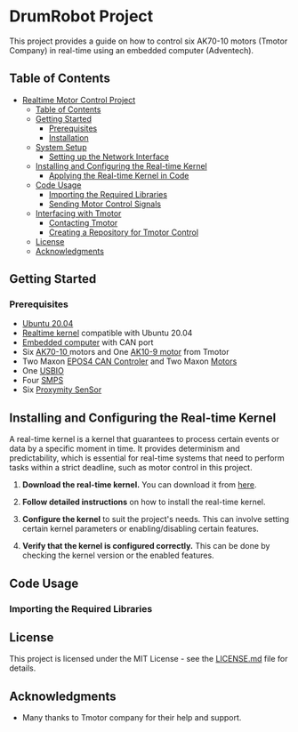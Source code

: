 

# DrumRobot Project

This project provides a guide on how to control six AK70-10 motors (Tmotor Company) in real-time using an embedded computer (Adventech). 

## Table of Contents

- [Realtime Motor Control Project](#realtime-motor-control-project)
  - [Table of Contents](#table-of-contents)
  - [Getting Started](#getting-started)
    - [Prerequisites](#prerequisites)
    - [Installation](#installation)
  - [System Setup](#system-setup)
    - [Setting up the Network Interface](#setting-up-the-network-interface)
  - [Installing and Configuring the Real-time Kernel](#installing-and-configuring-the-real-time-kernel)
    - [Applying the Real-time Kernel in Code](#applying-the-real-time-kernel-in-code)
  - [Code Usage](#code-usage)
    - [Importing the Required Libraries](#importing-the-required-libraries)
    - [Sending Motor Control Signals](#sending-motor-control-signals)
  - [Interfacing with Tmotor](#interfacing-with-tmotor)
    - [Contacting Tmotor](#contacting-tmotor)
    - [Creating a Repository for Tmotor Control](#creating-a-repository-for-tmotor-control)
  - [License](#license)
  - [Acknowledgments](#acknowledgments)

## Getting Started

### Prerequisites

- [Ubuntu 20.04](https://releases.ubuntu.com/focal/)
- [Realtime kernel](https://docs.ros.org/en/foxy/Tutorials/Miscellaneous/Building-Realtime-rt_preempt-kernel-for-ROS-2.html) compatible with Ubuntu 20.04
- [Embedded computer](https://www.advantech.com/en/products/f6935c48-a0b2-4c68-894a-40eb39c832b3/epc-c301/mod_0cdaa0da-61e8-4078-ac65-0d4cd00789f7) with CAN port
- Six [AK70-10 ](https://store.tmotor.com/goods-1031-AK70-10.html) motors and One [AK10-9 motor](https://store.tmotor.com/product/ak10-9-v2-kv60-dynamical-modular.html) from Tmotor
- Two Maxon [EPOS4 CAN Controler]() and Two Maxon [Motors]()
- One [USBIO](https://www.icpdas.com/en/product/USB-2051-32)
- Four [SMPS](#)
- Six [Proxymity SenSor](#)


## Installing and Configuring the Real-time Kernel

A real-time kernel is a kernel that guarantees to process certain events or data by a specific moment in time. It provides determinism and predictability, which is essential for real-time systems that need to perform tasks within a strict deadline, such as motor control in this project.

1. **Download the real-time kernel.** You can download it from [here](https://www.kernel.org/pub/linux/kernel/projects/rt/).

2. **Follow detailed instructions** on how to install the real-time kernel.


4. **Configure the kernel** to suit the project's needs. This can involve setting certain kernel parameters or enabling/disabling certain features.

5. **Verify that the kernel is configured correctly.** This can be done by checking the kernel version or the enabled features.


## Code Usage

### Importing the Required Libraries




## License

This project is licensed under the MIT License - see the [LICENSE.md](LICENSE.md) file for details.

## Acknowledgments

- Many thanks to Tmotor company for their help and support.
